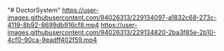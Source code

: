 "# DoctorSystem" 
https://user-images.githubusercontent.com/94026313/229134097-a1832c68-273c-4119-8b92-8699db916cf8.mp4
https://user-images.githubusercontent.com/94026313/229134820-2ba3f85e-2b10-4cf0-90ca-9eadff402f59.mp4
